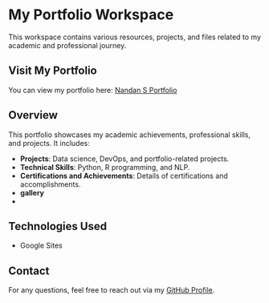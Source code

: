 # My Portfolio Workspace

This workspace contains various resources, projects, and files related to my academic and professional journey.

## Visit My Portfolio

You can view my portfolio here: [Nandan S Portfolio](https://sites.google.com/view/nandan-s-?usp=sharing)

## Overview

This portfolio showcases my academic achievements, professional skills, and projects. It includes:
- **Projects**: Data science, DevOps, and portfolio-related projects.
- **Technical Skills**: Python, R programming, and NLP.
- **Certifications and Achievements**: Details of certifications and accomplishments.
- **gallery**
- 


## Technologies Used
- Google Sites

## Contact
For any questions, feel free to reach out via my [GitHub Profile]([https://github.com/](https://github.com/Nandannn1817)).
